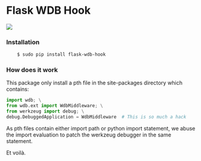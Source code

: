 # Flask WDB Hook


[![](https://raw.github.com/Kozea/wdb/master/flask_wdb_hook/demo.gif)](https://raw.github.com/Kozea/wdb/master/flask_wdb_hook/demo.gif)


### Installation


```bash
    $ sudo pip install flask-wdb-hook
```

### How does it work

This package only install a pth file in the site-packages directory which contains:
```python
import wdb; \
from wdb.ext import WdbMiddleware; \
from werkzeug import debug; \
debug.DebuggedApplication = WdbMiddleware  # This is so much a hack
```

As pth files contain either import path or python import statement, we abuse the import evaluation to patch the werkzeug debugger in the same statement.

Et voilà.
